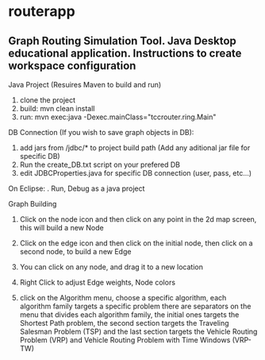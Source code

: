 # routerapp
Graph Routing Simulation Tool. Java Desktop educational application.
Instructions to create workspace configuration 
------------------------------------------------------------------------------------------------------------------

Java Project (Resuires Maven to build and run)

1. clone the project
2. build: mvn clean install
3. run: mvn exec:java -Dexec.mainClass="tccrouter.ring.Main" 

DB Connection (If you wish to save graph objects in DB):

1. add jars from /jdbc/* to project build path (Add any aditional jar file for specific DB)
2. Run the create_DB.txt script on your prefered DB
3. edit JDBCProperties.java for specific DB connection (user, pass, etc...)

On Eclipse:
. Run, Debug as a java project

Graph Building

1. Click on the node icon and then click on any point in the 2d map screen, this will build a new Node

2. Click on the edge icon and then click on the initial node, then click on a second node, to build a new Edge

3. You can click on any node, and drag it to a new location

4. Right Click to adjust Edge weights, Node colors

5. click on the Algorithm menu, choose a specific algorithm, each algorithm family targets a specific problem
   there are separators on the menu that divides each algorithm family, the initial ones targets the 
   Shortest Path problem, the second section targets the Traveling Salesman Problem (TSP) and the last 
   section targets the Vehicle Routing Problem (VRP) and Vehicle Routing Problem with Time Windows (VRP-TW) 

